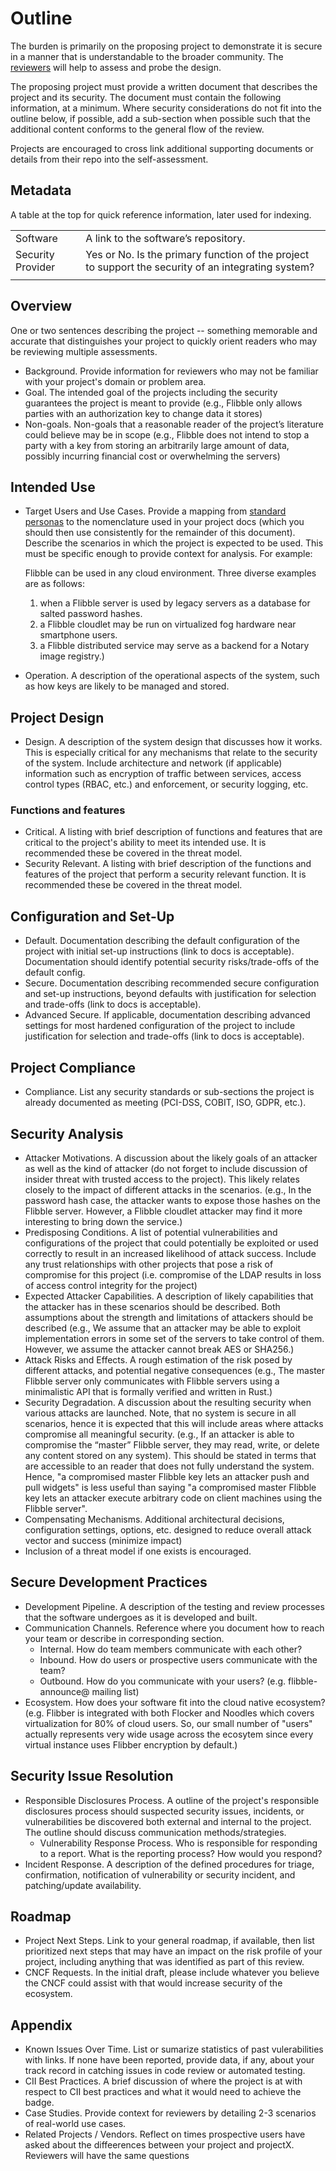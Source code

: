 # Outline

The burden is primarily on the proposing project to demonstrate it is secure in
a manner that is understandable to the broader community.  The
[reviewers](security-reviewer.md) will help to assess and probe the design.

The proposing project must provide a written document that describes the project
and its security.  The document must contain the following information, at a
minimum. Where security considerations do not fit into the outline below, if
possible, add a sub-section when possible such that the additional content
conforms to the general flow of the review.

Projects are encouraged to cross link additional supporting documents or details
from their repo into the self-assessment.

## Metadata

A table at the top for quick reference information, later used for indexing.

|   |  |
| -- | -- |
| Software | A link to the software’s repository.  |
|Security Provider | Yes or No. Is the primary function of the project to support the security of an integrating system?  |
| | |

## Overview

One or two sentences describing the project -- something memorable and accurate
that distinguishes your project to quickly orient readers who may be reviewing
multiple assessments.

* Background. Provide information for reviewers who may not be familiar with
  your project's domain or problem area.
* Goal. The intended goal of the projects including the security guarantees the
  project is meant to provide (e.g., Flibble only allows parties with an
authorization key to change data it stores)
* Non-goals.  Non-goals that a reasonable reader of the project’s literature
  could believe may be in scope (e.g., Flibble does not intend to stop a party
with a key from storing an arbitrarily large amount of data, possibly incurring
financial cost or overwhelming the servers)

## Intended Use

* Target Users and Use Cases. Provide a mapping from [standard personas](../../usecases.md)
to the nomenclature used in your project docs (which you should then use
consistently for the remainder of this document).  Describe the scenarios in
which the project is expected to be used. This must be specific enough to
provide context for analysis. For example:

    Flibble can be used in any cloud environment.  Three diverse examples are as
follows:
    1. when a Flibble server is used by legacy servers as a database for salted
       password hashes.
    2. a Flibble cloudlet may be run on virtualized fog hardware near smartphone
       users.
    3. a Flibble distributed service may serve as a backend for a Notary image
       registry.)

* Operation.  A description of the operational aspects of the system, such as
  how keys are likely to be managed and stored.

## Project Design

* Design.  A description of the system design that discusses how it works. This
  is especially critical for any mechanisms that relate to the security of the
system.  Include architecture and network (if applicable) information such as
encryption of traffic between services, access control types (RBAC, etc.) and
enforcement, or security logging, etc.

### Functions and features

* Critical.  A listing with brief description of functions and features that are
  critical to the project's ability to meet its intended use.  It is recommended
these be covered in the threat model.
* Security Relevant.  A listing with brief description of the functions and
  features of the project that perform a security relevant function.  It is
recommended these be covered in the threat model.

## Configuration and Set-Up

* Default.  Documentation describing the default configuration of the project
  with initial set-up instructions (link to docs is acceptable). Documentation
should identify potential security risks/trade-offs of the default config.
* Secure. Documentation describing recommended secure configuration and set-up
  instructions, beyond defaults with justification for selection and trade-offs
(link to docs is acceptable).
* Advanced Secure. If applicable, documentation describing advanced settings for
  most hardened configuration of the project to include justification for
selection and trade-offs (link to docs is acceptable).

## Project Compliance

* Compliance.  List any security standards or sub-sections the project is
  already documented as meeting (PCI-DSS, COBIT, ISO, GDPR, etc.).

## Security Analysis

* Attacker Motivations.  A discussion about the likely goals of an attacker as
  well as the kind of attacker (do not forget to include discussion of insider
threat with trusted access to the project).  This likely relates closely to the
impact of different attacks in the scenarios.  (e.g., In the password hash case,
the attacker wants to expose those hashes on the Flibble server.  However, a
Flibble cloudlet attacker may find it more interesting to bring down the
service.)
* Predisposing Conditions. A list of potential vulnerabilities and
  configurations of the project that could potentially be exploited or used
correctly to result in an increased likelihood of attack success. Include any
trust relationships with other projects that pose a risk of compromise for this
project (i.e. compromise of the LDAP results in loss of access control integrity
for the project)
* Expected Attacker Capabilities.  A description of likely capabilities that the
  attacker has in these scenarios should be described.  Both assumptions about
the strength and limitations of attackers should be described (e.g., We assume
that an attacker may be able to exploit implementation errors in some set of the
servers to take control of them.  However, we assume the attacker cannot break
AES or SHA256.)
* Attack Risks and Effects.  A rough estimation of the risk posed by different
  attacks, and potential negative consequences (e.g., The master Flibble server
only communicates with Flibble servers using a minimalistic API that is formally
verified and written in Rust.)
* Security Degradation.  A discussion about the resulting security when various
  attacks are launched.  Note, that no system is secure in all scenarios, hence
it is expected that this will include areas where attacks compromise all
meaningful security.  (e.g., If an attacker is able to compromise the “master”
Flibble server, they may read, write, or delete any content stored on any
system).  This should be stated in terms that are accessible to an reader that does not fully understand the
system.  Hence, "a compromised master Flibble key lets an attacker push and pull widgets" is less useful 
than saying "a compromised master Flibble key lets an attacker execute arbitrary code on client machines
using the Flibble server".
* Compensating Mechanisms.  Additional architectural decisions, configuration
  settings, options, etc. designed to reduce overall attack vector and success
(minimize impact) 
* Inclusion of a threat model if one exists is encouraged.

## Secure Development Practices

* Development Pipeline.  A description of the testing and review processes that
  the software undergoes as it is developed and built.
* Communication Channels. Reference where you document how to reach your team or
  describe in corresponding section.
  * Internal. How do team members communicate with each other?
  * Inbound. How do users or prospective users communicate with the team?
  * Outbound. How do you communicate with your users? (e.g. flibble-announce@
    mailing list)
* Ecosystem. How does your software fit into the cloud native ecosystem?  (e.g.
  Flibber is integrated with both Flocker and Noodles which covers
virtualization for 80% of cloud users. So, our small number of "users" actually
represents very wide usage across the ecosytem since every virtual instance uses
Flibber encryption by default.)

## Security Issue Resolution

* Responsible Disclosures Process. A outline of the project's responsible
  disclosures process should suspected security issues, incidents, or
vulnerabilities be discovered both external and internal to the project. The
outline should discuss communication methods/strategies.
  * Vulnerability Response Process. Who is responsible for responding to a
    report. What is the reporting process? How would you respond?
* Incident Response. A description of the defined procedures for triage,
  confirmation, notification of vulnerability or security incident, and
patching/update availability.

## Roadmap

* Project Next Steps. Link to your general roadmap, if available, then list
  prioritized next steps that may have an impact on the risk profile of your
project, including anything that was identified as part of this review.
* CNCF Requests. In the initial draft, please include whatever you believe the
  CNCF could assist with that would increase security of the ecosystem.

## Appendix

* Known Issues Over Time. List or sumarize statistics of past vulerabilities
  with links. If none have been reported, provide data, if any, about your track
record in catching issues in code review or automated testing.
* CII Best Practices. A brief discussion of where the project is at with respect
  to CII best practices and what it would need to achieve the badge.
* Case Studies. Provide context for reviewers by detailing 2-3 scenarios of
  real-world use cases.
* Related Projects / Vendors. Reflect on times prospective users have asked
  about the diffeerences between your project and projectX. Reviewers will have
the same questions
